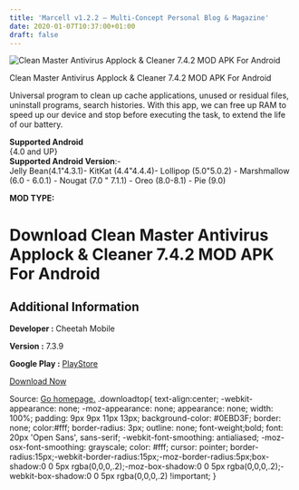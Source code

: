 ```yaml
---
title: 'Marcell v1.2.2 – Multi-Concept Personal Blog & Magazine'
date: 2020-01-07T10:37:00+01:00
draft: false
---
```


![Clean Master Antivirus Applock & Cleaner 7.4.2 MOD APK For Android](https://i1.wp.com/apkhome.net/wp-content/uploads/2020/01/Clean-Master-Antivirus-Applock-Cleaner-7.4.2-MOD.png "Clean Master Antivirus Applock & Cleaner 7.4.2 MOD APK For Android")

  

Clean Master Antivirus Applock & Cleaner 7.4.2 MOD APK For Android

Universal program to clean up cache applications, unused or residual files, uninstall programs, search histories. With this app, we can free up RAM to speed up our device and stop before executing the task, to extend the life of our battery.

**Supported Android**  
{4.0 and UP}  
**Supported Android Version**:-  
Jelly Bean(4.1"4.3.1)- KitKat (4.4"4.4.4)- Lollipop (5.0"5.0.2) - Marshmallow (6.0 - 6.0.1) - Nougat (7.0 " 7.1.1) - Oreo (8.0-8.1) - Pie (9.0)

**MOD TYPE:**

Download Clean Master Antivirus Applock & Cleaner 7.4.2 MOD APK For Android
===========================================================================

Additional Information
----------------------

**Developer :** Cheetah Mobile

**Version :** 7.3.9

**Google Play :** [PlayStore](https://play.google.com/store/apps/details?id=com.cleanmaster.mguard&hl=ru)

  

[Download Now](https://store4app.co/post/clean-master-antivirus-applock-amp-cleaner-7-4-2-mod-apk-for-android_1578389770)

  
Source: [Go homepage.](https://store4app.co/post/clean-master-antivirus-applock-amp-cleaner-7-4-2-mod-apk-for-android_1578389770) .downloadtop{ text-align:center; -webkit-appearance: none; -moz-appearance: none; appearance: none; width: 100%; padding: 9px 9px 11px 13px; background-color: #0EBD3F; border: none; color:#fff; border-radius: 3px; outline: none; font-weight;bold; font: 20px 'Open Sans', sans-serif; -webkit-font-smoothing: antialiased; -moz-osx-font-smoothing: grayscale; color: #fff; cursor: pointer; border-radius:15px;-webkit-border-radius:15px;-moz-border-radius:5px;box-shadow:0 0 5px rgba(0,0,0,.2);-moz-box-shadow:0 0 5px rgba(0,0,0,.2);-webkit-box-shadow:0 0 5px rgba(0,0,0,.2) !important; }